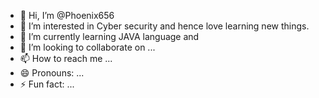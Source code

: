 - 👋 Hi, I’m @Phoenix656
- 👀 I’m interested in Cyber security and hence love learning new things.
- 🌱 I’m currently learning JAVA language and 
- 💞️ I’m looking to collaborate on ...
- 📫 How to reach me ...
- 😄 Pronouns: ...
- ⚡ Fun fact: ...

<!---
Phoenix656/Phoenix656 is a ✨ special ✨ repository because its `README.md` (this file) appears on your GitHub profile.
You can click the Preview link to take a look at your changes.
--->

